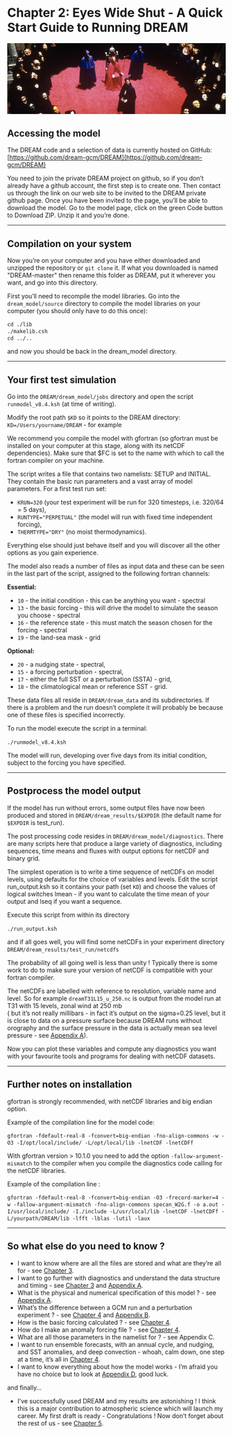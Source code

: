 # Chapter 2: Eyes Wide Shut - A Quick Start Guide to Running DREAM
![chapter 2 fig](./img/chapter_2.png)

## Accessing the model
The DREAM code and a selection of data is currently hosted on GitHub:
[https://github.com/dream-gcm/DREAM](https://github.com/dream-gcm/DREAM)

You need to join the private DREAM project on github, so if you don’t already have a github account, the first step is to create one. Then contact us through the link on our web site to be invited to the DREAM private github page. Once you have been invited to the page, you’ll be able to download the model. Go to the model page, click on the green Code button to Download ZIP. Unzip it and you’re done. 

---
## Compilation on your system
Now you’re on your computer and you have either downloaded and unzipped the repository or `git clone` it. If what you downloaded is named "DREAM-master" then rename this folder as DREAM, put it wherever you want, and go into this directory. 

First you’ll need to recompile the model libraries. Go into the `dream_model/source` directory to compile the model libraries on your computer (you should only have to do this once):

```
cd ./lib
./makelib.csh
cd ../..
````

and now you should be back in the dream_model directory.

---
## Your first test simulation
Go into the `DREAM/dream_model/jobs` directory and open the script `runmodel_v8.4.ksh` (at time of writing).

Modify the root path `$KD` so it points to the DREAM directory:
`KD=/Users/yourname/DREAM` - for example

We recommend you compile the model with gfortran (so gfortran must be installed on your computer at this stage, along with its netCDF dependencies). Make sure that $FC is set to the name with which to call the fortran compiler on your machine.

The script writes a file that contains two namelists: SETUP and INITIAL. They contain the basic run parameters and a vast array of model parameters. For a first test run set:

* `KRUN=320` (your test experiment will be run for 320 timesteps, i.e. 320/64 = 5 days),
* `RUNTYPE="PERPETUAL"` (the model will run with fixed time independent forcing),
* `THERMTYPE="DRY"` (no moist thermodynamics).

Everything else should just behave itself and you will discover all the other options as you gain experience. 

The model also reads a number of files as input data and these can be seen in the last part of the script, assigned to the following fortran channels:

__Essential:__ 
* `10` - the initial condition - this can be anything you want - spectral
* `13` - the basic forcing - this will drive the model to simulate the season you choose - spectral
* `16` - the reference state - this must match the season chosen for the forcing - spectral
* `19` - the land-sea mask - grid

__Optional:__
* `20` - a nudging state - spectral,
* `15` - a forcing perturbation - spectral,
* `17` - either the full SST or a perturbation (SSTA) - grid,
* `18` - the climatological mean or reference SST - grid.

These data files all reside in `DREAM/dream_data` and its subdirectories. If there is a problem and the run doesn’t complete it will probably be because one of these files is specified incorrectly. 

To run the model execute the script in a terminal:

`./runmodel_v8.4.ksh`

The model will run, developing over five days from its initial condition, subject to the forcing you have specified.

---
## Postprocess the model output
If the model has run without errors, some output files have now been produced and stored in `DREAM/dream_results/$EXPDIR`  (the default name for `$EXPDIR` is test_run).

The post processing code resides in `DREAM/dream_model/diagnostics`. There are many scripts here that produce a large variety of diagnostics, including sequences, time means and fluxes with output options for netCDF and binary grid. 

The simplest operation is to write a time sequence of netCDFs on model levels, using defaults for the choice of variables and levels. Edit the script run_output.ksh so it contains your path (set `KD`) and choose the values of logical switches lmean - if you want to calculate the time mean of your output and lseq if you want a sequence. 

Execute this script from within its directory

`./run_output.ksh`

and if all goes well, you will find some netCDFs in your experiment directory `DREAM/dream_results/test_run/netcdfs`

The probability of all going well is less than unity !  Typically there is some work to do to make sure your version of netCDF is compatible with your fortran compiler. 

The netCDFs are labelled with reference to resolution, variable name and level. So for example `dreamT31L15_u_250.nc` is output from the model run at T31 with 15 levels, zonal wind at 250 mb  
( but it’s not really millibars - in fact it’s output on the sigma=0.25 level, but it is close to data on a pressure surface because DREAM runs without orography and the surface pressure in the data is actually mean sea level pressure - see [Appendix A](https://dreamusermanual.readthedocs.io/en/latest/AppendixA.html)).

Now you can plot these variables and compute any diagnostics you want with your favourite tools and programs for dealing with netCDF datasets.

---
## Further notes on installation
gfortran is strongly recommended, with netCDF libraries and big endian option. 

Example of the compilation line for the model code: 

```
gfortran -fdefault-real-8 -fconvert=big-endian -fno-align-commons -w -O3 -I/opt/local/include/ -L/opt/local/lib -lnetCDF -lnetCDFf
```

With gfortran version > 10.1.0 you need to add the option `-fallow-argument-mismatch` to the compiler when you compile the diagnostics code calling for the netCDF libraries. 

Example of the compilation line : 

```
gfortran -fdefault-real-8 -fconvert=big-endian -O3 -frecord-marker=4 -w -fallow-argument-mismatch -fno-align-commons specan_W2G.f -o a.out -I/usr/local/include/ -I./include -L/usr/local/lib -lnetCDF -lnetCDFf -L/yourpath/DREAM/lib -lfft -lblas -lutil -laux
```
---
## So what else do you need to know ?
* I want to know where are all the files are stored and what are they’re all for - see [Chapter 3](https://dreamusermanual.readthedocs.io/en/latest/Chapter3.html).
* I want to go further with diagnostics and understand the data structure and timing - see [Chapter 3](https://dreamusermanual.readthedocs.io/en/latest/Chapter3.html) and [Appendix A](https://dreamusermanual.readthedocs.io/en/latest/AppendixA.html).
* What is the physical and numerical specification of this model ? - see [Appendix A](https://dreamusermanual.readthedocs.io/en/latest/AppendixA.html).
* What’s the difference between a GCM run and a perturbation experiment ? - see [Chapter 4](https://dreamusermanual.readthedocs.io/en/latest/Chapter4.html) and [Appendix B](https://dreamusermanual.readthedocs.io/en/latest/AppendixB.html).
* How is the basic forcing calculated ? - see [Chapter 4](https://dreamusermanual.readthedocs.io/en/latest/Chapter4.html).
* How do I make an anomaly forcing file ? - see [Chapter 4](https://dreamusermanual.readthedocs.io/en/latest/Chapter4.html).
* What are all those parameters in the namelist for ? - see Appendix C.
* I want to run ensemble forecasts, with an annual cycle, and nudging, and SST anomalies, and deep convection - whoah, calm down, one step at a time, it’s all in [Chapter 4](https://dreamusermanual.readthedocs.io/en/latest/Chapter4.html). 
* I want to know everything about how the model works - I’m afraid you have no choice but to look at [Appendix D](https://dreamusermanual.readthedocs.io/en/latest/AppendixD.html), good luck.

and finally…

* I’ve successfully used DREAM and my results are astonishing ! I think this is a major contribution to atmospheric science which will launch my career. My first draft is ready - Congratulations ! Now don’t forget about the rest of us - see [Chapter 5](https://dreamusermanual.readthedocs.io/en/latest/Chapter5.html).



